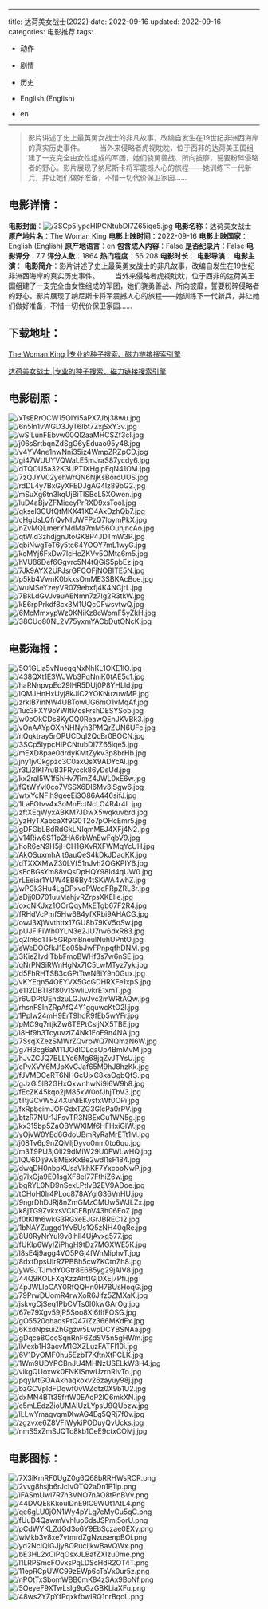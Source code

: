 
---
title: 达荷美女战士(2022)
date: 2022-09-16
updated: 2022-09-16
categories: 电影推荐
tags:
- 动作
- 剧情
- 历史

- English (English)
- en
---


> 影片讲述了史上最英勇女战士的非凡故事，改编自发生在19世纪非洲西海岸的真实历史事件。  　　当外来侵略者虎视眈眈，位于西非的达荷美王国组建了一支完全由女性组成的军团，她们骁勇善战、所向披靡，誓要粉碎侵略者的野心。影片展现了纳尼斯卡将军震撼人心的旅程——她训练下一代新兵，并让她们做好准备，不惜一切代价保卫家园……

## **电影详情**：

**电影封面**：<img src="https://image.tmdb.org/t/p/w200/3SCp5IypcHIPCNtubDI7Z65iqe5.jpg" alt="/3SCp5IypcHIPCNtubDI7Z65iqe5.jpg" title="/3SCp5IypcHIPCNtubDI7Z65iqe5.jpg">
**电影名称**：达荷美女战士
**原产地片名**：The Woman King
**电影上映时间**：2022-09-16
**电影上映国家**：English (English)
**原产地语言**：en
**包含成人内容**：False
**是否纪录片**：False
**电影评分**：7.7
**评分人数**：1864
**热门程度**：56.208
**电影时长**：
**电影导演**：
**电影主演**：
**电影简介**：影片讲述了史上最英勇女战士的非凡故事，改编自发生在19世纪非洲西海岸的真实历史事件。  　　当外来侵略者虎视眈眈，位于西非的达荷美王国组建了一支完全由女性组成的军团，她们骁勇善战、所向披靡，誓要粉碎侵略者的野心。影片展现了纳尼斯卡将军震撼人心的旅程——她训练下一代新兵，并让她们做好准备，不惜一切代价保卫家园……

## **下载地址**：
[The Woman King |专业的种子搜索、磁力链接搜索引擎](https://movie.amd794.com:2083/?search=The%20Woman%20King&ordering=&mode=match_phrase&page_size=10&page=1)

[达荷美女战士 |专业的种子搜索、磁力链接搜索引擎](https://movie.amd794.com:2083/?search=%E8%BE%BE%E8%8D%B7%E7%BE%8E%E5%A5%B3%E6%88%98%E5%A3%AB&ordering=&mode=match_phrase&page_size=10&page=1)
 

## **电影剧照**：
<img src="https://image.tmdb.org/t/p/original/xTsERrOCW15OIYl5aPX7Jbj38wu.jpg" alt="/xTsERrOCW15OIYl5aPX7Jbj38wu.jpg" title="/xTsERrOCW15OIYl5aPX7Jbj38wu.jpg"><img src="https://image.tmdb.org/t/p/original/6n5ln1vWGD3JyT6Ibt7ZxjSxY3v.jpg" alt="/6n5ln1vWGD3JyT6Ibt7ZxjSxY3v.jpg" title="/6n5ln1vWGD3JyT6Ibt7ZxjSxY3v.jpg"><img src="https://image.tmdb.org/t/p/original/wSILunFEbvw00Ql2aaMHCSZf3cI.jpg" alt="/wSILunFEbvw00Ql2aaMHCSZf3cI.jpg" title="/wSILunFEbvw00Ql2aaMHCSZf3cI.jpg"><img src="https://image.tmdb.org/t/p/original/j06sSrtbqnZdSgG6yEduao95y48.jpg" alt="/j06sSrtbqnZdSgG6yEduao95y48.jpg" title="/j06sSrtbqnZdSgG6yEduao95y48.jpg"><img src="https://image.tmdb.org/t/p/original/v4YV4ne1nwNni35iz4WmpZRZpCD.jpg" alt="/v4YV4ne1nwNni35iz4WmpZRZpCD.jpg" title="/v4YV4ne1nwNni35iz4WmpZRZpCD.jpg"><img src="https://image.tmdb.org/t/p/original/gi47WUUYVQWaLE5mJraS87ycdy6.jpg" alt="/gi47WUUYVQWaLE5mJraS87ycdy6.jpg" title="/gi47WUUYVQWaLE5mJraS87ycdy6.jpg"><img src="https://image.tmdb.org/t/p/original/dTQOU5a32K3UPTIXHgipEqN41OM.jpg" alt="/dTQOU5a32K3UPTIXHgipEqN41OM.jpg" title="/dTQOU5a32K3UPTIXHgipEqN41OM.jpg"><img src="https://image.tmdb.org/t/p/original/7zQJYV02yehWrQN6NjKsBorqUUS.jpg" alt="/7zQJYV02yehWrQN6NjKsBorqUUS.jpg" title="/7zQJYV02yehWrQN6NjKsBorqUUS.jpg"><img src="https://image.tmdb.org/t/p/original/rdDL4y7BxGyXFEDJgAG4lz89bG2.jpg" alt="/rdDL4y7BxGyXFEDJgAG4lz89bG2.jpg" title="/rdDL4y7BxGyXFEDJgAG4lz89bG2.jpg"><img src="https://image.tmdb.org/t/p/original/mSuXg6tn3kqUjBiTlSBcL5XOwen.jpg" alt="/mSuXg6tn3kqUjBiTlSBcL5XOwen.jpg" title="/mSuXg6tn3kqUjBiTlSBcL5XOwen.jpg"><img src="https://image.tmdb.org/t/p/original/luD4aBjvZFMieeyPrRXD9xsTooI.jpg" alt="/luD4aBjvZFMieeyPrRXD9xsTooI.jpg" title="/luD4aBjvZFMieeyPrRXD9xsTooI.jpg"><img src="https://image.tmdb.org/t/p/original/gkseI3CUfQtMKX41XD4AxDzhQb7.jpg" alt="/gkseI3CUfQtMKX41XD4AxDzhQb7.jpg" title="/gkseI3CUfQtMKX41XD4AxDzhQb7.jpg"><img src="https://image.tmdb.org/t/p/original/cHgUsLQfrQvNIUWFPzQ7lpymPkX.jpg" alt="/cHgUsLQfrQvNIUWFPzQ7lpymPkX.jpg" title="/cHgUsLQfrQvNIUWFPzQ7lpymPkX.jpg"><img src="https://image.tmdb.org/t/p/original/nZvMQLmerYMdMa7mM56OuhjncAo.jpg" alt="/nZvMQLmerYMdMa7mM56OuhjncAo.jpg" title="/nZvMQLmerYMdMa7mM56OuhjncAo.jpg"><img src="https://image.tmdb.org/t/p/original/qtWid3zhdjgnJtoGK8P4JDTmW3P.jpg" alt="/qtWid3zhdjgnJtoGK8P4JDTmW3P.jpg" title="/qtWid3zhdjgnJtoGK8P4JDTmW3P.jpg"><img src="https://image.tmdb.org/t/p/original/qbiNwgTeT6y5tc64YOOY7mL1wyG.jpg" alt="/qbiNwgTeT6y5tc64YOOY7mL1wyG.jpg" title="/qbiNwgTeT6y5tc64YOOY7mL1wyG.jpg"><img src="https://image.tmdb.org/t/p/original/kcMYj6FxDw7lcHeZKVv5OMta6m5.jpg" alt="/kcMYj6FxDw7lcHeZKVv5OMta6m5.jpg" title="/kcMYj6FxDw7lcHeZKVv5OMta6m5.jpg"><img src="https://image.tmdb.org/t/p/original/hVU86Def6Ggvrc5N4tQGiS5pbEz.jpg" alt="/hVU86Def6Ggvrc5N4tQGiS5pbEz.jpg" title="/hVU86Def6Ggvrc5N4tQGiS5pbEz.jpg"><img src="https://image.tmdb.org/t/p/original/7Jk9AYX2UPJsrGFCOFjNOBITE5N.jpg" alt="/7Jk9AYX2UPJsrGFCOFjNOBITE5N.jpg" title="/7Jk9AYX2UPJsrGFCOFjNOBITE5N.jpg"><img src="https://image.tmdb.org/t/p/original/p5kb4VwnK0bkxsOmME3SBKAcBoe.jpg" alt="/p5kb4VwnK0bkxsOmME3SBKAcBoe.jpg" title="/p5kb4VwnK0bkxsOmME3SBKAcBoe.jpg"><img src="https://image.tmdb.org/t/p/original/wuMSeYzeyVR079ehxfj4K4NCjrL.jpg" alt="/wuMSeYzeyVR079ehxfj4K4NCjrL.jpg" title="/wuMSeYzeyVR079ehxfj4K4NCjrL.jpg"><img src="https://image.tmdb.org/t/p/original/7BkLdGVJveuAENmn7z7Ig2R3tkW.jpg" alt="/7BkLdGVJveuAENmn7z7Ig2R3tkW.jpg" title="/7BkLdGVJveuAENmn7z7Ig2R3tkW.jpg"><img src="https://image.tmdb.org/t/p/original/kE6rpPrkdf8cx3M1UQcCFwsvtwQ.jpg" alt="/kE6rpPrkdf8cx3M1UQcCFwsvtwQ.jpg" title="/kE6rpPrkdf8cx3M1UQcCFwsvtwQ.jpg"><img src="https://image.tmdb.org/t/p/original/6McMmxypWz0KNiKz8eWomF5yZkH.jpg" alt="/6McMmxypWz0KNiKz8eWomF5yZkH.jpg" title="/6McMmxypWz0KNiKz8eWomF5yZkH.jpg"><img src="https://image.tmdb.org/t/p/original/38CUo80NL2V75yxmYACbDutONcK.jpg" alt="/38CUo80NL2V75yxmYACbDutONcK.jpg" title="/38CUo80NL2V75yxmYACbDutONcK.jpg">

## **电影海报**：
<img src="https://image.tmdb.org/t/p/original/5O1GLla5vNuegqNxNhKL1OKE1lO.jpg" alt="/5O1GLla5vNuegqNxNhKL1OKE1lO.jpg" title="/5O1GLla5vNuegqNxNhKL1OKE1lO.jpg"><img src="https://image.tmdb.org/t/p/original/438QXt1E3WJWb3PqNniK0tAE5c1.jpg" alt="/438QXt1E3WJWb3PqNniK0tAE5c1.jpg" title="/438QXt1E3WJWb3PqNniK0tAE5c1.jpg"><img src="https://image.tmdb.org/t/p/original/haRNnpvpEc29lHR5DUj0P8YHLld.jpg" alt="/haRNnpvpEc29lHR5DUj0P8YHLld.jpg" title="/haRNnpvpEc29lHR5DUj0P8YHLld.jpg"><img src="https://image.tmdb.org/t/p/original/lQMJHnHxUyj8kJlC2YOKNuzuwMP.jpg" alt="/lQMJHnHxUyj8kJlC2YOKNuzuwMP.jpg" title="/lQMJHnHxUyj8kJlC2YOKNuzuwMP.jpg"><img src="https://image.tmdb.org/t/p/original/zrkIB7inNW4UBTowUG6mO1vMqAf.jpg" alt="/zrkIB7inNW4UBTowUG6mO1vMqAf.jpg" title="/zrkIB7inNW4UBTowUG6mO1vMqAf.jpg"><img src="https://image.tmdb.org/t/p/original/1uc3FXY9oYWItMcsFrshDESYSob.jpg" alt="/1uc3FXY9oYWItMcsFrshDESYSob.jpg" title="/1uc3FXY9oYWItMcsFrshDESYSob.jpg"><img src="https://image.tmdb.org/t/p/original/w0oOkCDs8KyCQ0ReawQEnJKVBk3.jpg" alt="/w0oOkCDs8KyCQ0ReawQEnJKVBk3.jpg" title="/w0oOkCDs8KyCQ0ReawQEnJKVBk3.jpg"><img src="https://image.tmdb.org/t/p/original/vOnAAYpOXnNHNyh3PMQrZUN6UFc.jpg" alt="/vOnAAYpOXnNHNyh3PMQrZUN6UFc.jpg" title="/vOnAAYpOXnNHNyh3PMQrZUN6UFc.jpg"><img src="https://image.tmdb.org/t/p/original/nQqktray5rOPUCDqI2QcBr0BOCN.jpg" alt="/nQqktray5rOPUCDqI2QcBr0BOCN.jpg" title="/nQqktray5rOPUCDqI2QcBr0BOCN.jpg"><img src="https://image.tmdb.org/t/p/original/3SCp5IypcHIPCNtubDI7Z65iqe5.jpg" alt="/3SCp5IypcHIPCNtubDI7Z65iqe5.jpg" title="/3SCp5IypcHIPCNtubDI7Z65iqe5.jpg"><img src="https://image.tmdb.org/t/p/original/mEXD8pae0drdyKMtZykv3p8brHb.jpg" alt="/mEXD8pae0drdyKMtZykv3p8brHb.jpg" title="/mEXD8pae0drdyKMtZykv3p8brHb.jpg"><img src="https://image.tmdb.org/t/p/original/jny1jvCkgpzc3C0axQsX9ADYcAl.jpg" alt="/jny1jvCkgpzc3C0axQsX9ADYcAl.jpg" title="/jny1jvCkgpzc3C0axQsX9ADYcAl.jpg"><img src="https://image.tmdb.org/t/p/original/r3Li2lKI7ruB3FRycck86yDsUd.jpg" alt="/r3Li2lKI7ruB3FRycck86yDsUd.jpg" title="/r3Li2lKI7ruB3FRycck86yDsUd.jpg"><img src="https://image.tmdb.org/t/p/original/kx2raI5W1f5hHv7RmZ4JWL0xE6w.jpg" alt="/kx2raI5W1f5hHv7RmZ4JWL0xE6w.jpg" title="/kx2raI5W1f5hHv7RmZ4JWL0xE6w.jpg"><img src="https://image.tmdb.org/t/p/original/fQtWYvl0co7VSSX6DI6Mv3iSgw6.jpg" alt="/fQtWYvl0co7VSSX6DI6Mv3iSgw6.jpg" title="/fQtWYvl0co7VSSX6DI6Mv3iSgw6.jpg"><img src="https://image.tmdb.org/t/p/original/wtxYcNFlh9geeEi3O86A446sifJ.jpg" alt="/wtxYcNFlh9geeEi3O86A446sifJ.jpg" title="/wtxYcNFlh9geeEi3O86A446sifJ.jpg"><img src="https://image.tmdb.org/t/p/original/1LaFOtvv4x3oMnFctNcLO4R4r4L.jpg" alt="/1LaFOtvv4x3oMnFctNcLO4R4r4L.jpg" title="/1LaFOtvv4x3oMnFctNcLO4R4r4L.jpg"><img src="https://image.tmdb.org/t/p/original/zftXEqWyxABKM7JDwX5wqkuvbrd.jpg" alt="/zftXEqWyxABKM7JDwX5wqkuvbrd.jpg" title="/zftXEqWyxABKM7JDwX5wqkuvbrd.jpg"><img src="https://image.tmdb.org/t/p/original/yzHyTXabcaXf9G0T2o7pOHcEmr5.jpg" alt="/yzHyTXabcaXf9G0T2o7pOHcEmr5.jpg" title="/yzHyTXabcaXf9G0T2o7pOHcEmr5.jpg"><img src="https://image.tmdb.org/t/p/original/gDFGbLBdRdGkLNIqmMEJ4XFj4N2.jpg" alt="/gDFGbLBdRdGkLNIqmMEJ4XFj4N2.jpg" title="/gDFGbLBdRdGkLNIqmMEJ4XFj4N2.jpg"><img src="https://image.tmdb.org/t/p/original/v14Riw6S11p2HA6rbWnEwFqbV9.jpg" alt="/v14Riw6S11p2HA6rbWnEwFqbV9.jpg" title="/v14Riw6S11p2HA6rbWnEwFqbV9.jpg"><img src="https://image.tmdb.org/t/p/original/hoR6eN9H5jHCH1GXvRXFWMqYcUH.jpg" alt="/hoR6eN9H5jHCH1GXvRXFWMqYcUH.jpg" title="/hoR6eN9H5jHCH1GXvRXFWMqYcUH.jpg"><img src="https://image.tmdb.org/t/p/original/AkOSuxmhAIt6auQeS4kDkJDadKK.jpg" alt="/AkOSuxmhAIt6auQeS4kDkJDadKK.jpg" title="/AkOSuxmhAIt6auQeS4kDkJDadKK.jpg"><img src="https://image.tmdb.org/t/p/original/dTXXXMwZ30LVf51nJvh2QGKPIY6.jpg" alt="/dTXXXMwZ30LVf51nJvh2QGKPIY6.jpg" title="/dTXXXMwZ30LVf51nJvh2QGKPIY6.jpg"><img src="https://image.tmdb.org/t/p/original/sEcBGsYm88vQsDpHQY98Id4qUW0.jpg" alt="/sEcBGsYm88vQsDpHQY98Id4qUW0.jpg" title="/sEcBGsYm88vQsDpHQY98Id4qUW0.jpg"><img src="https://image.tmdb.org/t/p/original/rLEeiar1YUW4EB6By4tSKWA4whZ.jpg" alt="/rLEeiar1YUW4EB6By4tSKWA4whZ.jpg" title="/rLEeiar1YUW4EB6By4tSKWA4whZ.jpg"><img src="https://image.tmdb.org/t/p/original/wPGk3Hu4LgDPxvoPWoqFRpZRL3r.jpg" alt="/wPGk3Hu4LgDPxvoPWoqFRpZRL3r.jpg" title="/wPGk3Hu4LgDPxvoPWoqFRpZRL3r.jpg"><img src="https://image.tmdb.org/t/p/original/aDjj0D701uuMahjvRZrpsXKEIle.jpg" alt="/aDjj0D701uuMahjvRZrpsXKEIle.jpg" title="/aDjj0D701uuMahjvRZrpsXKEIle.jpg"><img src="https://image.tmdb.org/t/p/original/oxdNKJxz1OOrQqyMkETgb67F2R4.jpg" alt="/oxdNKJxz1OOrQqyMkETgb67F2R4.jpg" title="/oxdNKJxz1OOrQqyMkETgb67F2R4.jpg"><img src="https://image.tmdb.org/t/p/original/fRHdVcPmf5Hw684yfXRbi9AHACG.jpg" alt="/fRHdVcPmf5Hw684yfXRbi9AHACG.jpg" title="/fRHdVcPmf5Hw684yfXRbi9AHACG.jpg"><img src="https://image.tmdb.org/t/p/original/owJ3XjWvthttx17GU8b79KV5oSw.jpg" alt="/owJ3XjWvthttx17GU8b79KV5oSw.jpg" title="/owJ3XjWvthttx17GU8b79KV5oSw.jpg"><img src="https://image.tmdb.org/t/p/original/pUJFlFiWh0YLN3e2JU7rw6dxR83.jpg" alt="/pUJFlFiWh0YLN3e2JU7rw6dxR83.jpg" title="/pUJFlFiWh0YLN3e2JU7rw6dxR83.jpg"><img src="https://image.tmdb.org/t/p/original/q2In6q1TP5GRpmBneulNuhUPntO.jpg" alt="/q2In6q1TP5GRpmBneulNuhUPntO.jpg" title="/q2In6q1TP5GRpmBneulNuhUPntO.jpg"><img src="https://image.tmdb.org/t/p/original/aWeDOGfkJ1Eo05bJwFPnpqfhDNM.jpg" alt="/aWeDOGfkJ1Eo05bJwFPnpqfhDNM.jpg" title="/aWeDOGfkJ1Eo05bJwFPnpqfhDNM.jpg"><img src="https://image.tmdb.org/t/p/original/3KieZIvdiTbbFmoBWHf3s7w6nSE.jpg" alt="/3KieZIvdiTbbFmoBWHf3s7w6nSE.jpg" title="/3KieZIvdiTbbFmoBWHf3s7w6nSE.jpg"><img src="https://image.tmdb.org/t/p/original/qNrPNSiRWnHgNx7IC5LwMTyz7yk.jpg" alt="/qNrPNSiRWnHgNx7IC5LwMTyz7yk.jpg" title="/qNrPNSiRWnHgNx7IC5LwMTyz7yk.jpg"><img src="https://image.tmdb.org/t/p/original/d5FhRHTSB3cGPtTtwNBiY9n0Gux.jpg" alt="/d5FhRHTSB3cGPtTtwNBiY9n0Gux.jpg" title="/d5FhRHTSB3cGPtTtwNBiY9n0Gux.jpg"><img src="https://image.tmdb.org/t/p/original/vKYEqn54OEYVX5GcGDHRXFe1xpS.jpg" alt="/vKYEqn54OEYVX5GcGDHRXFe1xpS.jpg" title="/vKYEqn54OEYVX5GcGDHRXFe1xpS.jpg"><img src="https://image.tmdb.org/t/p/original/e112DBTl8f80v1SwliLvkrE1xmT.jpg" alt="/e112DBTl8f80v1SwliLvkrE1xmT.jpg" title="/e112DBTl8f80v1SwliLvkrE1xmT.jpg"><img src="https://image.tmdb.org/t/p/original/r6UDPtUEndzuLGJwJvc2mWRtAQw.jpg" alt="/r6UDPtUEndzuLGJwJvc2mWRtAQw.jpg" title="/r6UDPtUEndzuLGJwJvc2mWRtAQw.jpg"><img src="https://image.tmdb.org/t/p/original/rhsnFSInZRpAfQ4Y1gquwcKtO2I.jpg" alt="/rhsnFSInZRpAfQ4Y1gquwcKtO2I.jpg" title="/rhsnFSInZRpAfQ4Y1gquwcKtO2I.jpg"><img src="https://image.tmdb.org/t/p/original/1Pplw24mH9ErT9hdR9fEb5wYFr.jpg" alt="/1Pplw24mH9ErT9hdR9fEb5wYFr.jpg" title="/1Pplw24mH9ErT9hdR9fEb5wYFr.jpg"><img src="https://image.tmdb.org/t/p/original/pMC9q7rtjkZw6TEPtCsljNX5TBE.jpg" alt="/pMC9q7rtjkZw6TEPtCsljNX5TBE.jpg" title="/pMC9q7rtjkZw6TEPtCsljNX5TBE.jpg"><img src="https://image.tmdb.org/t/p/original/i8Hf9h3TcyuvziZ4Nk1EoE9n4NA.jpg" alt="/i8Hf9h3TcyuvziZ4Nk1EoE9n4NA.jpg" title="/i8Hf9h3TcyuvziZ4Nk1EoE9n4NA.jpg"><img src="https://image.tmdb.org/t/p/original/7SsqXZezSMWrZQvrpWQ7NQmzN6W.jpg" alt="/7SsqXZezSMWrZQvrpWQ7NQmzN6W.jpg" title="/7SsqXZezSMWrZQvrpWQ7NQmzN6W.jpg"><img src="https://image.tmdb.org/t/p/original/g7H3cg6aM11JOdlOLqaUp4BmMvM.jpg" alt="/g7H3cg6aM11JOdlOLqaUp4BmMvM.jpg" title="/g7H3cg6aM11JOdlOLqaUp4BmMvM.jpg"><img src="https://image.tmdb.org/t/p/original/hJvZCJQ7BLLYc6Mg68jqZvJTYsU.jpg" alt="/hJvZCJQ7BLLYc6Mg68jqZvJTYsU.jpg" title="/hJvZCJQ7BLLYc6Mg68jqZvJTYsU.jpg"><img src="https://image.tmdb.org/t/p/original/ePvXVY6MJpXvGJaf65M9hJ8hzKk.jpg" alt="/ePvXVY6MJpXvGJaf65M9hJ8hzKk.jpg" title="/ePvXVY6MJpXvGJaf65M9hJ8hzKk.jpg"><img src="https://image.tmdb.org/t/p/original/fJVMDCeRT6NHGcUjxC8kaOgbQfS.jpg" alt="/fJVMDCeRT6NHGcUjxC8kaOgbQfS.jpg" title="/fJVMDCeRT6NHGcUjxC8kaOgbQfS.jpg"><img src="https://image.tmdb.org/t/p/original/gJzGi5lB2GHxQxwnhwNi9i6W9h8.jpg" alt="/gJzGi5lB2GHxQxwnhwNi9i6W9h8.jpg" title="/gJzGi5lB2GHxQxwnhwNi9i6W9h8.jpg"><img src="https://image.tmdb.org/t/p/original/fEcZK45kqo2jM85xW0ofJhjTbV3.jpg" alt="/fEcZK45kqo2jM85xW0ofJhjTbV3.jpg" title="/fEcZK45kqo2jM85xW0ofJhjTbV3.jpg"><img src="https://image.tmdb.org/t/p/original/tTtjGCvW5Z4XuNIEKysfxWf0OPi.jpg" alt="/tTtjGCvW5Z4XuNIEKysfxWf0OPi.jpg" title="/tTtjGCvW5Z4XuNIEKysfxWf0OPi.jpg"><img src="https://image.tmdb.org/t/p/original/fxRpbcimJOFGdxTZG3GlcPa0rPV.jpg" alt="/fxRpbcimJOFGdxTZG3GlcPa0rPV.jpg" title="/fxRpbcimJOFGdxTZG3GlcPa0rPV.jpg"><img src="https://image.tmdb.org/t/p/original/btzR7NUr1JFsvTR3NBExGu1WN5g.jpg" alt="/btzR7NUr1JFsvTR3NBExGu1WN5g.jpg" title="/btzR7NUr1JFsvTR3NBExGu1WN5g.jpg"><img src="https://image.tmdb.org/t/p/original/kx315bp5ZaOBYWXlMf6HFHxiGlW.jpg" alt="/kx315bp5ZaOBYWXlMf6HFHxiGlW.jpg" title="/kx315bp5ZaOBYWXlMf6HFHxiGlW.jpg"><img src="https://image.tmdb.org/t/p/original/yOjvW0YEd6GdoUBmRyRaMrETt1M.jpg" alt="/yOjvW0YEd6GdoUBmRyRaMrETt1M.jpg" title="/yOjvW0YEd6GdoUBmRyRaMrETt1M.jpg"><img src="https://image.tmdb.org/t/p/original/j08Tv6p9nZQMljDyvo0nm0to6qu.jpg" alt="/j08Tv6p9nZQMljDyvo0nm0to6qu.jpg" title="/j08Tv6p9nZQMljDyvo0nm0to6qu.jpg"><img src="https://image.tmdb.org/t/p/original/m3T9PU3jOli29dMiW29U0FWLwHQ.jpg" alt="/m3T9PU3jOli29dMiW29U0FWLwHQ.jpg" title="/m3T9PU3jOli29dMiW29U0FWLwHQ.jpg"><img src="https://image.tmdb.org/t/p/original/lQU6Dlj9w8MExKxBe2wdI1sF184.jpg" alt="/lQU6Dlj9w8MExKxBe2wdI1sF184.jpg" title="/lQU6Dlj9w8MExKxBe2wdI1sF184.jpg"><img src="https://image.tmdb.org/t/p/original/dwqDH0nbpKUsaVkhKF7YxcooNwP.jpg" alt="/dwqDH0nbpKUsaVkhKF7YxcooNwP.jpg" title="/dwqDH0nbpKUsaVkhKF7YxcooNwP.jpg"><img src="https://image.tmdb.org/t/p/original/g7lxGja9E01sgXF8eI77FthiZ6w.jpg" alt="/g7lxGja9E01sgXF8eI77FthiZ6w.jpg" title="/g7lxGja9E01sgXF8eI77FthiZ6w.jpg"><img src="https://image.tmdb.org/t/p/original/bgRYL0ND9nSexLPtlvB2EV9ADoe.jpg" alt="/bgRYL0ND9nSexLPtlvB2EV9ADoe.jpg" title="/bgRYL0ND9nSexLPtlvB2EV9ADoe.jpg"><img src="https://image.tmdb.org/t/p/original/tCHoH0lr4PLoc878AYgiG36VnHU.jpg" alt="/tCHoH0lr4PLoc878AYgiG36VnHU.jpg" title="/tCHoH0lr4PLoc878AYgiG36VnHU.jpg"><img src="https://image.tmdb.org/t/p/original/9ngrDhDJRj8nZmGMzCMUw5WJLZx.jpg" alt="/9ngrDhDJRj8nZmGMzCMUw5WJLZx.jpg" title="/9ngrDhDJRj8nZmGMzCMUw5WJLZx.jpg"><img src="https://image.tmdb.org/t/p/original/k8jTG9ZvkxsVCiCEBpV43h06EoZ.jpg" alt="/k8jTG9ZvkxsVCiCEBpV43h06EoZ.jpg" title="/k8jTG9ZvkxsVCiCEBpV43h06EoZ.jpg"><img src="https://image.tmdb.org/t/p/original/f0tKIth6wkG3RGxeEJGrJBREC12.jpg" alt="/f0tKIth6wkG3RGxeEJGrJBREC12.jpg" title="/f0tKIth6wkG3RGxeEJGrJBREC12.jpg"><img src="https://image.tmdb.org/t/p/original/1bNAYZuggd1Yv5Us1Q5zNH40qRe.jpg" alt="/1bNAYZuggd1Yv5Us1Q5zNH40qRe.jpg" title="/1bNAYZuggd1Yv5Us1Q5zNH40qRe.jpg"><img src="https://image.tmdb.org/t/p/original/8U0RyNrYuI9v8lhIl4UjAvxg577.jpg" alt="/8U0RyNrYuI9v8lhIl4UjAvxg577.jpg" title="/8U0RyNrYuI9v8lhIl4UjAvxg577.jpg"><img src="https://image.tmdb.org/t/p/original/fUKlp6WyIZiPhgH9tDz7MGXWE5K.jpg" alt="/fUKlp6WyIZiPhgH9tDz7MGXWE5K.jpg" title="/fUKlp6WyIZiPhgH9tDz7MGXWE5K.jpg"><img src="https://image.tmdb.org/t/p/original/l8sE4j9agg4VO5PGj4fWnMiphvT.jpg" alt="/l8sE4j9agg4VO5PGj4fWnMiphvT.jpg" title="/l8sE4j9agg4VO5PGj4fWnMiphvT.jpg"><img src="https://image.tmdb.org/t/p/original/8dxtDpsUirR7PBBh5cwZKCtnZh8.jpg" alt="/8dxtDpsUirR7PBBh5cwZKCtnZh8.jpg" title="/8dxtDpsUirR7PBBh5cwZKCtnZh8.jpg"><img src="https://image.tmdb.org/t/p/original/yW9JTJmdY0Gtr8E685yg29jAlV8.jpg" alt="/yW9JTJmdY0Gtr8E685yg29jAlV8.jpg" title="/yW9JTJmdY0Gtr8E685yg29jAlV8.jpg"><img src="https://image.tmdb.org/t/p/original/44Q9KOLFXqXzzAht1GjDXEj7Pfi.jpg" alt="/44Q9KOLFXqXzzAht1GjDXEj7Pfi.jpg" title="/44Q9KOLFXqXzzAht1GjDXEj7Pfi.jpg"><img src="https://image.tmdb.org/t/p/original/4pJWLIoCAY0RfQQHn0H7BUsHoqG.jpg" alt="/4pJWLIoCAY0RfQQHn0H7BUsHoqG.jpg" title="/4pJWLIoCAY0RfQQHn0H7BUsHoqG.jpg"><img src="https://image.tmdb.org/t/p/original/79PrwDUomR4rwXoR6Jifz5ZMXaK.jpg" alt="/79PrwDUomR4rwXoR6Jifz5ZMXaK.jpg" title="/79PrwDUomR4rwXoR6Jifz5ZMXaK.jpg"><img src="https://image.tmdb.org/t/p/original/jskvgCjSeq1PbCVTs0I0kwGArOg.jpg" alt="/jskvgCjSeq1PbCVTs0I0kwGArOg.jpg" title="/jskvgCjSeq1PbCVTs0I0kwGArOg.jpg"><img src="https://image.tmdb.org/t/p/original/67e79Xgv59jP5Soo8Xl6flfFOSG.jpg" alt="/67e79Xgv59jP5Soo8Xl6flfFOSG.jpg" title="/67e79Xgv59jP5Soo8Xl6flfFOSG.jpg"><img src="https://image.tmdb.org/t/p/original/gO5520ohaqsPtQ47iZz366MKdFx.jpg" alt="/gO5520ohaqsPtQ47iZz366MKdFx.jpg" title="/gO5520ohaqsPtQ47iZz366MKdFx.jpg"><img src="https://image.tmdb.org/t/p/original/6KxdNpsuiZhGgzw5LwpDCYBSNAa.jpg" alt="/6KxdNpsuiZhGgzw5LwpDCYBSNAa.jpg" title="/6KxdNpsuiZhGgzw5LwpDCYBSNAa.jpg"><img src="https://image.tmdb.org/t/p/original/gDqce8CcoSqnRnF6ZdSV5n5gHWm.jpg" alt="/gDqce8CcoSqnRnF6ZdSV5n5gHWm.jpg" title="/gDqce8CcoSqnRnF6ZdSV5n5gHWm.jpg"><img src="https://image.tmdb.org/t/p/original/lMexb1H3acvM1GXZLuzFATFI10i.jpg" alt="/lMexb1H3acvM1GXZLuzFATFI10i.jpg" title="/lMexb1H3acvM1GXZLuzFATFI10i.jpg"><img src="https://image.tmdb.org/t/p/original/6V1DyOMF0hu5EzbT7KftnXtPCLK.jpg" alt="/6V1DyOMF0hu5EzbT7KftnXtPCLK.jpg" title="/6V1DyOMF0hu5EzbT7KftnXtPCLK.jpg"><img src="https://image.tmdb.org/t/p/original/1Wm9UDYPCBnJU4MHNzUSELkW3H4.jpg" alt="/1Wm9UDYPCBnJU4MHNzUSELkW3H4.jpg" title="/1Wm9UDYPCBnJU4MHNzUSELkW3H4.jpg"><img src="https://image.tmdb.org/t/p/original/vikgQUoxwk0FNKISnwUzrnRIvTo.jpg" alt="/vikgQUoxwk0FNKISnwUzrnRIvTo.jpg" title="/vikgQUoxwk0FNKISnwUzrnRIvTo.jpg"><img src="https://image.tmdb.org/t/p/original/pqyMtGOAAkhaqkoxv26zayuy98j.jpg" alt="/pqyMtGOAAkhaqkoxv26zayuy98j.jpg" title="/pqyMtGOAAkhaqkoxv26zayuy98j.jpg"><img src="https://image.tmdb.org/t/p/original/bzGCVpldFDqwf0vWZdtz0X9b1U2.jpg" alt="/bzGCVpldFDqwf0vWZdtz0X9b1U2.jpg" title="/bzGCVpldFDqwf0vWZdtz0X9b1U2.jpg"><img src="https://image.tmdb.org/t/p/original/dxMN4BTt35frtW0EAoP2lC6mkXN.jpg" alt="/dxMN4BTt35frtW0EAoP2lC6mkXN.jpg" title="/dxMN4BTt35frtW0EAoP2lC6mkXN.jpg"><img src="https://image.tmdb.org/t/p/original/c5mLEdzZioUMAIUzLYpsU9QUbzw.jpg" alt="/c5mLEdzZioUMAIUzLYpsU9QUbzw.jpg" title="/c5mLEdzZioUMAIUzLYpsU9QUbzw.jpg"><img src="https://image.tmdb.org/t/p/original/lLLwYmagvqmIXwAG4Eg5QRj7f0v.jpg" alt="/lLLwYmagvqmIXwAG4Eg5QRj7f0v.jpg" title="/lLLwYmagvqmIXwAG4Eg5QRj7f0v.jpg"><img src="https://image.tmdb.org/t/p/original/zgzvxe6Z8VFIWykiPODuyQvUcks.jpg" alt="/zgzvxe6Z8VFIWykiPODuyQvUcks.jpg" title="/zgzvxe6Z8VFIWykiPODuyQvUcks.jpg"><img src="https://image.tmdb.org/t/p/original/nmS5xZmSJQTc8kb1CeE9ctxCOMj.jpg" alt="/nmS5xZmSJQTc8kb1CeE9ctxCOMj.jpg" title="/nmS5xZmSJQTc8kb1CeE9ctxCOMj.jpg">

## **电影图标**：
<img src="https://image.tmdb.org/t/p/original/7X3iKmRF0UgZ0g6Q68bRRHWsRCR.png" alt="/7X3iKmRF0UgZ0g6Q68bRRHWsRCR.png" title="/7X3iKmRF0UgZ0g6Q68bRRHWsRCR.png"><img src="https://image.tmdb.org/t/p/original/2vvg8hsjb6rJcIvQTQ2aDn1P1ip.png" alt="/2vvg8hsjb6rJcIvQTQ2aDn1P1ip.png" title="/2vvg8hsjb6rJcIvQTQ2aDn1P1ip.png"><img src="https://image.tmdb.org/t/p/original/iFASmUwl7R7n3VNO7nAO8tPnBVv.png" alt="/iFASmUwl7R7n3VNO7nAO8tPnBVv.png" title="/iFASmUwl7R7n3VNO7nAO8tPnBVv.png"><img src="https://image.tmdb.org/t/p/original/44DVQEkKkoulDnE9lC9WUt1AtL4.png" alt="/44DVQEkKkoulDnE9lC9WUt1AtL4.png" title="/44DVQEkKkoulDnE9lC9WUt1AtL4.png"><img src="https://image.tmdb.org/t/p/original/qe6gLU0jON1Wy4pYLg7eMyCu5qC.png" alt="/qe6gLU0jON1Wy4pYLg7eMyCu5qC.png" title="/qe6gLU0jON1Wy4pYLg7eMyCu5qC.png"><img src="https://image.tmdb.org/t/p/original/fUuD4QawmVvhIuo6dsJSPmi5orU.png" alt="/fUuD4QawmVvhIuo6dsJSPmi5orU.png" title="/fUuD4QawmVvhIuo6dsJSPmi5orU.png"><img src="https://image.tmdb.org/t/p/original/pCdWYKLZdGd3o6Y9EbSczae0EXy.png" alt="/pCdWYKLZdGd3o6Y9EbSczae0EXy.png" title="/pCdWYKLZdGd3o6Y9EbSczae0EXy.png"><img src="https://image.tmdb.org/t/p/original/wMkb3v8xe7vtmrdZgNzusenpBOi.png" alt="/wMkb3v8xe7vtmrdZgNzusenpBOi.png" title="/wMkb3v8xe7vtmrdZgNzusenpBOi.png"><img src="https://image.tmdb.org/t/p/original/yd2NcIQIGJjy8ORucljkwBaVQWx.png" alt="/yd2NcIQIGJjy8ORucljkwBaVQWx.png" title="/yd2NcIQIGJjy8ORucljkwBaVQWx.png"><img src="https://image.tmdb.org/t/p/original/bE3HL2xClPqOsxJLBafZXIzu0me.png" alt="/bE3HL2xClPqOsxJLBafZXIzu0me.png" title="/bE3HL2xClPqOsxJLBafZXIzu0me.png"><img src="https://image.tmdb.org/t/p/original/l1LRPSmcFOvxsPqLDScHdR2OT4T.png" alt="/l1LRPSmcFOvxsPqLDScHdR2OT4T.png" title="/l1LRPSmcFOvxsPqLDScHdR2OT4T.png"><img src="https://image.tmdb.org/t/p/original/11epRCpUWC99zEWp6cTaVx0ur5z.png" alt="/11epRCpUWC99zEWp6cTaVx0ur5z.png" title="/11epRCpUWC99zEWp6cTaVx0ur5z.png"><img src="https://image.tmdb.org/t/p/original/nPOtTxSbomWBB6mK84zSAx9BoNf.png" alt="/nPOtTxSbomWBB6mK84zSAx9BoNf.png" title="/nPOtTxSbomWBB6mK84zSAx9BoNf.png"><img src="https://image.tmdb.org/t/p/original/5OeyeF9XTwLsIg9oGzGBKLiaXFu.png" alt="/5OeyeF9XTwLsIg9oGzGBKLiaXFu.png" title="/5OeyeF9XTwLsIg9oGzGBKLiaXFu.png"><img src="https://image.tmdb.org/t/p/original/48ws2YZpYfPqxkfbwIRQ1nrBqoL.png" alt="/48ws2YZpYfPqxkfbwIRQ1nrBqoL.png" title="/48ws2YZpYfPqxkfbwIRQ1nrBqoL.png">
